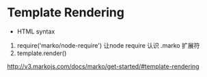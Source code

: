 # Template Rendering

- HTML syntax

1. require('marko/node-require') 让node require 认识 .marko 扩展符
2. template.render()


http://v3.markojs.com/docs/marko/get-started/#template-rendering